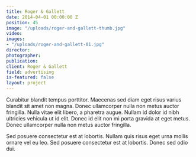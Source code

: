 ```yaml
---
title: Roger & Gallett
date: 2014-04-01 00:00:00 Z
position: 45
image: "/uploads/roger-and-gallett-thumb.jpg"
video: 
images:
- "/uploads/roger-and-gallett-01.jpg"
director: 
photographer: 
publication: 
client: Roger & Gallett
field: advertising
is-featured: false
layout: project
---
```


Curabitur blandit tempus porttitor. Maecenas sed diam eget risus varius blandit sit amet non magna. Donec ullamcorper nulla non metus auctor fringilla. Nulla vitae elit libero, a pharetra augue. Nullam id dolor id nibh ultricies vehicula ut id elit. Donec id elit non mi porta gravida at eget metus. Donec ullamcorper nulla non metus auctor fringilla.

Sed posuere consectetur est at lobortis. Nullam quis risus eget urna mollis ornare vel eu leo. Sed posuere consectetur est at lobortis. Donec sed odio dui.